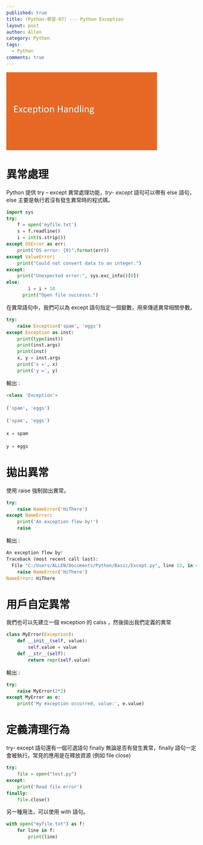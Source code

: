 ```yaml
---
published: true
title: (Python-學習-07) --- Python Exception
layout: post
author: Allen
category: Python
tags: 
  - Python
comments: true
---
```


![book](/images/blog/20180620/20180620-000.png)


# 異常處理
Python 提供 try – except 異常處理功能，*try- except* 語句可以帶有 else 語句， else 主要是執行若沒有發生異常時的程式碼。
```python
import sys
try:
    f = open('myfile.txt')
    s = f.readline()
    i = int(s.strip())
except OSError as err:
    print("OS error: {0}".format(err))
except ValueError:
    print("Could not convert data to an integer.")
except:
    print("Unexpected error:", sys.exc_info()[0])
else:
        i = i + 10
      print("Open file successs.")
```
在異常語句中，我們可以為 except 語句指定一個變數，用來傳遞異常相關參數。
```python
try:
    raise Exception('spam', 'eggs')
except Exception as inst:
    print(type(inst))
    print(inst.args)
    print(inst)
    x, y = inst.args
    print('x =', x)
    print('y =', y)
```
輸出 :
```python
<class 'Exception'>

('spam', 'eggs')

('spam', 'eggs')

x = spam

y = eggs
```

# 拋出異常
使用 raise 強制拋出異常。
```python
try:
    raise NameError('HiThere')
except NameError:
    print('An exception flew by!')
    raise
```
輸出 :
```python
An exception flew by!
Traceback (most recent call last):
  File "C:/Users/ALLEN/Documents/Python/Basic/Except.py", line 12, in <module>
    raise NameError('HiThere')
NameError: HiThere
```

#  用戶自定異常
我們也可以先建立一個 exception 的 calss ，然後拋出我們定義的異常
```python
class MyError(Exception):
    def __init__(self, value):
        self.value = value
    def __str__(self):
        return repr(self.value)
```
輸出 :
```python
try:
    raise MyError(2*2)
except MyError as e:
    print('My exception occurred, value:', e.value)
```

# 定義清理行為
try- except 語句還有一個可選語句 finally
無論是否有發生異常，finally 語句一定會被執行。常見的應用是在釋放資源 (例如 file close)
```python
try:
    file = open("test.py")
except:
    print('Read file error')
finally:
    file.close()
```
另一種用法，可以使用 with 語句。
```python
with open("myfile.txt") as f:
    for line in f:
        print(line)
```
